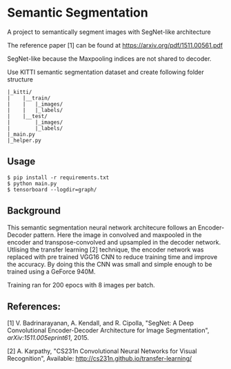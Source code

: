 # Semantic Segmentation
A project to semantically segment images with SegNet-like architecture

The reference paper [1] can be found at https://arxiv.org/pdf/1511.00561.pdf

SegNet-like because the Maxpooling indices are not shared to decoder.

Use KITTI semantic segmentation dataset and create following folder structure

    |_kitti/
    |    |__train/
    |    |   |_images/
    |    |   |_labels/
    |    |__test/
    |        |_images/
    |        |_labels/
    |_main.py
    |_helper.py

## Usage
    $ pip install -r requirements.txt
    $ python main.py
    $ tensorboard --logdir=graph/
    
## Background
This semantic segmentation neural network architecure follows an Encoder-Decoder pattern. Here the image in convolved and maxpooled in the encoder and transpose-convolved and upsampled in the decoder network. Utlising the transfer learning [2] technique, the encoder network was replaced with pre trained VGG16 CNN to reduce training time and improve the accuracy. By doing this the CNN was small and simple enough to be trained using a GeForce 940M.

Training ran for 200 epocs with 8 images per batch. 
    
## References:

 [1]   V. Badrinarayanan, A. Kendall, and R. Cipolla, "SegNet: A Deep Convolutional Encoder-Decoder Architecture for Image    Segmentation",  *arXiv:1511.005eprint61*, 2015.
 
 [2]  A. Karpathy, "CS231n Convolutional Neural Networks for Visual Recognition", Available: http://cs231n.github.io/transfer-learning/
